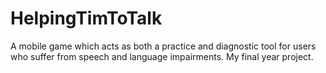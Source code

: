 # HelpingTimToTalk
A mobile game which acts as both a practice and diagnostic tool for users who suffer from speech and language impairments. My final year project.
